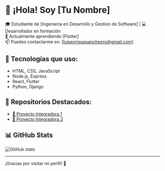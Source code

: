 # 👋 ¡Hola! Soy [Tu Nombre]

🎓 Estudiante de [Ingenieria en Desarrollo y Gestion de Software] | 💻 Desarrollador en formación  
🌱 Actualmente aprendiendo [Flutter]  
📫 Puedes contactarme en: [luisenriquesanchezro@gmail.com]

## 🚀 Tecnologías que uso:
- HTML, CSS, JavaScript
- Node.js, Express
- React, Flutter
- Python, Django

## 📂 Repositorios Destacados:
- [🔗 Proyecto Integradora 1](https://github.com/luisEnrique22xd/integradora2.0)
- [🔗 Proyecto Integradora 2](https://github.com/luisEnrique22xd/integradora2.1)

## 📊 GitHub Stats
![GitHub stats](https://github-readme-stats.vercel.app/api?username=luisEnrique22xd&show_icons=true&theme=radical)

---

¡Gracias por visitar mi perfil! 🌟
